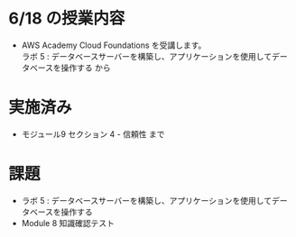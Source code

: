 # 6/18 の授業内容
- AWS Academy Cloud Foundations を受講します。  
  ラボ 5 : データベースサーバーを構築し、アプリケーションを使用してデータベースを操作する から

# 実施済み
- モジュール9 セクション 4 - 信頼性 まで

# 課題
- ラボ 5 : データベースサーバーを構築し、アプリケーションを使用してデータベースを操作する
- Module 8 知識確認テスト
